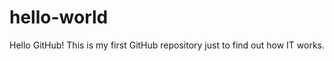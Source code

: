 # hello-world
Hello GitHub!
This is my first GitHub repository just to find out 
   how
      IT
         works.
